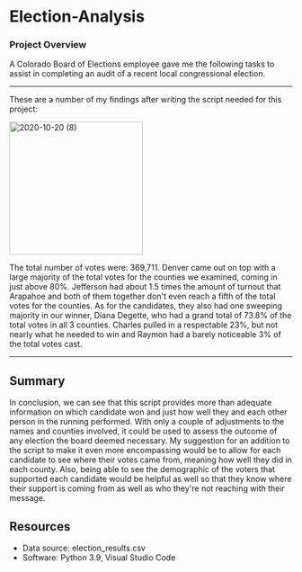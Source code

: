 # Election-Analysis

### Project Overview

A Colorado Board of Elections employee gave me the following tasks to assist in completing an audit of a recent local congressional election.

---
These are a number of my findings after writing the script needed for this project:

<img width="237" alt="2020-10-20 (8)" src="https://user-images.githubusercontent.com/71742174/96666360-908b6a80-131c-11eb-91f8-8334ab84bf59.png">

The total number of votes were: 369,711.
Denver came out on top with a large majority of the total votes for the counties we examined, coming in just above 80%. Jefferson had about 1.5 times the amount of turnout that Arapahoe and both of them together don't even reach a fifth of the total votes for the counties.
As for the candidates, they also had one sweeping majority in our winner, Diana Degette, who had a grand total of 73.8% of the total votes in all 3 counties. Charles pulled in a respectable 23%, but not nearly what he needed to win and Raymon had a barely noticeable 3% of the total votes cast.

---
## Summary
In conclusion, we can see that this script provides more than adequate information on which candidate won and just how well they  and each other person in the running performed. With only a couple of adjustments to the names and counties involved, it could be used to assess the outcome of any election the board deemed necessary. My suggestion for an addition to the script to make it even more encompassing would be to allow for each candidate to see where their votes came from, meaning how well they did in each county. Also, being able to see the demographic of the voters that supported each candidate would be helpful as well so that they know where their support is coming from as well as who they're not reaching with their message.

## Resources
- Data source: election_results.csv
- Software: Python 3.9, Visual Studio Code
